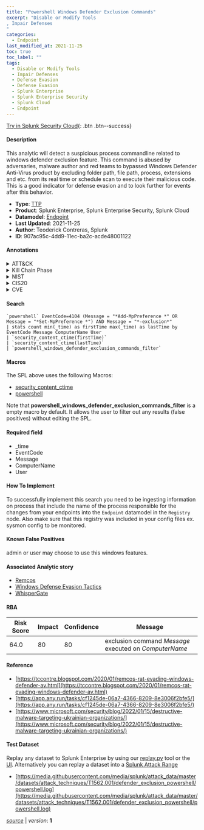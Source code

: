 ```yaml
---
title: "Powershell Windows Defender Exclusion Commands"
excerpt: "Disable or Modify Tools
, Impair Defenses
"
categories:
  - Endpoint
last_modified_at: 2021-11-25
toc: true
toc_label: ""
tags:
  - Disable or Modify Tools
  - Impair Defenses
  - Defense Evasion
  - Defense Evasion
  - Splunk Enterprise
  - Splunk Enterprise Security
  - Splunk Cloud
  - Endpoint
---
```




[Try in Splunk Security Cloud](https://www.splunk.com/en_us/products/cyber-security.html){: .btn .btn--success}

#### Description

This analytic will detect a suspicious process commandline related to windows defender exclusion feature. This command is abused by adversaries, malware author and red teams to bypassed Windows Defender Anti-Virus product by excluding  folder path, file path, process, extensions and etc. from its real time or schedule scan to execute their malicious code. This is a good indicator for defense evasion and to look further for events after this behavior.

- **Type**: [TTP](https://github.com/splunk/security_content/wiki/Detection-Analytic-Types)
- **Product**: Splunk Enterprise, Splunk Enterprise Security, Splunk Cloud
- **Datamodel**: [Endpoint](https://docs.splunk.com/Documentation/CIM/latest/User/Endpoint)
- **Last Updated**: 2021-11-25
- **Author**: Teoderick Contreras, Splunk
- **ID**: 907ac95c-4dd9-11ec-ba2c-acde48001122


#### Annotations

<details>
  <summary>ATT&CK</summary>

<div markdown="1">


| ID             | Technique        |  Tactic             |
| -------------- | ---------------- |-------------------- |
| [T1562.001](https://attack.mitre.org/techniques/T1562/001/) | Disable or Modify Tools | Defense Evasion |

| [T1562](https://attack.mitre.org/techniques/T1562/) | Impair Defenses | Defense Evasion |

</div>
</details>


<details>
  <summary>Kill Chain Phase</summary>

<div markdown="1">

* Exploitation


</div>
</details>


<details>
  <summary>NIST</summary>

<div markdown="1">



</div>
</details>

<details>
  <summary>CIS20</summary>

<div markdown="1">



</div>
</details>

<details>
  <summary>CVE</summary>

<div markdown="1">


</div>
</details>

#### Search

```
`powershell` EventCode=4104 (Message = "*Add-MpPreference *" OR Message = "*Set-MpPreference *") AND Message = "*-exclusion*" 
| stats count min(_time) as firstTime max(_time) as lastTime by EventCode Message ComputerName User 
| `security_content_ctime(firstTime)` 
| `security_content_ctime(lastTime)` 
| `powershell_windows_defender_exclusion_commands_filter`
```

#### Macros
The SPL above uses the following Macros:
* [security_content_ctime](https://github.com/splunk/security_content/blob/develop/macros/security_content_ctime.yml)
* [powershell](https://github.com/splunk/security_content/blob/develop/macros/powershell.yml)

Note that **powershell_windows_defender_exclusion_commands_filter** is a empty macro by default. It allows the user to filter out any results (false positives) without editing the SPL.

#### Required field
* _time
* EventCode
* Message
* ComputerName
* User


#### How To Implement
To successfully implement this search you need to be ingesting information on process that include the name of the process responsible for the changes from your endpoints into the `Endpoint` datamodel in the `Registry` node. Also make sure that this registry was included in your config files ex. sysmon config to be monitored.

#### Known False Positives
admin or user may choose to use this windows features.

#### Associated Analytic story
* [Remcos](/stories/remcos)
* [Windows Defense Evasion Tactics](/stories/windows_defense_evasion_tactics)
* [WhisperGate](/stories/whispergate)




#### RBA

| Risk Score  | Impact      | Confidence   | Message      |
| ----------- | ----------- |--------------|--------------|
| 64.0 | 80 | 80 | exclusion command $Message$ executed on $ComputerName$ |


#### Reference

* [https://tccontre.blogspot.com/2020/01/remcos-rat-evading-windows-defender-av.html](https://tccontre.blogspot.com/2020/01/remcos-rat-evading-windows-defender-av.html)
* [https://app.any.run/tasks/cf1245de-06a7-4366-8209-8e3006f2bfe5/](https://app.any.run/tasks/cf1245de-06a7-4366-8209-8e3006f2bfe5/)
* [https://www.microsoft.com/security/blog/2022/01/15/destructive-malware-targeting-ukrainian-organizations/](https://www.microsoft.com/security/blog/2022/01/15/destructive-malware-targeting-ukrainian-organizations/)



#### Test Dataset
Replay any dataset to Splunk Enterprise by using our [replay.py](https://github.com/splunk/attack_data#using-replaypy) tool or the [UI](https://github.com/splunk/attack_data#using-ui).
Alternatively you can replay a dataset into a [Splunk Attack Range](https://github.com/splunk/attack_range#replay-dumps-into-attack-range-splunk-server)


* [https://media.githubusercontent.com/media/splunk/attack_data/master/datasets/attack_techniques/T1562.001/defender_exclusion_powershell/powershell.log](https://media.githubusercontent.com/media/splunk/attack_data/master/datasets/attack_techniques/T1562.001/defender_exclusion_powershell/powershell.log)



[*source*](https://github.com/splunk/security_content/tree/develop/detections/endpoint/powershell_windows_defender_exclusion_commands.yml) \| *version*: **1**